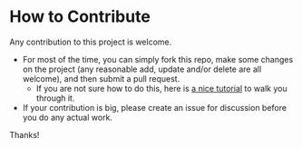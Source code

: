# How to Contribute

Any contribution to this project is welcome.

* For most of the time, you can simply fork this repo, make some changes on the project (any reasonable add, update and/or delete are all welcome), and then submit a pull request.
  * If you are not sure how to do this, here is [a nice tutorial](https://www.digitalocean.com/community/tutorials/how-to-create-a-pull-request-on-github) to walk you through it.
* If your contribution is big, please create an issue for discussion before you do any actual work.

Thanks!
